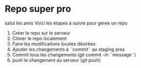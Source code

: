 # Repo super pro

salut les amis
Voici les étapes à suivre pour geree un repo 

1. Créer le repo sur le serveur
2. Cloner le repo localement
3. Faire les modifications locales désirées 
4. Ajouter les changements à ¨commit¨ au staging area
5. Commit tous les changements (git commit -m ¨message¨)
6. push le changement au serveur (git push)

